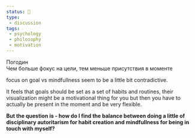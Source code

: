 ```yaml
---
status: 🌱
type: 
 - discussion
tags:
 - psychology 
 - philosophy 
 - motivation
---
```


Погодин  
Чем больше фокус на цели, тем меньше присутствия в моменте

focus on goal vs mindfullness seem to be a little bit contradictive.

It feels that goals should be set as a set of habits and routines, their visualization might be a motivational thing for you but then you have to actually be present in the moment and be very flexible.

**But the question is - how do I find the balance between doing a little of disciplinary autoritarism for habit creation and mindfullness for being in touch with myself?**